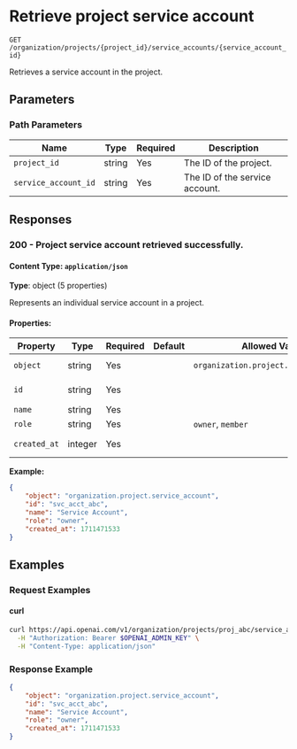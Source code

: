 # Retrieve project service account

`GET` `/organization/projects/{project_id}/service_accounts/{service_account_id}`

Retrieves a service account in the project.

## Parameters

### Path Parameters

| Name | Type | Required | Description |
| ---- | ---- | -------- | ----------- |
| `project_id` | string | Yes | The ID of the project. |
| `service_account_id` | string | Yes | The ID of the service account. |

## Responses

### 200 - Project service account retrieved successfully.

#### Content Type: `application/json`

**Type**: object (5 properties)

Represents an individual service account in a project.

#### Properties:

| Property | Type | Required | Default | Allowed Values | Description |
| -------- | ---- | -------- | ------- | -------------- | ----------- |
| `object` | string | Yes |  | `organization.project.service_account` | The object type, which is always `organization.project.service_account` |
| `id` | string | Yes |  |  | The identifier, which can be referenced in API endpoints |
| `name` | string | Yes |  |  | The name of the service account |
| `role` | string | Yes |  | `owner`, `member` | `owner` or `member` |
| `created_at` | integer | Yes |  |  | The Unix timestamp (in seconds) of when the service account was created |
**Example:**

```json
{
    "object": "organization.project.service_account",
    "id": "svc_acct_abc",
    "name": "Service Account",
    "role": "owner",
    "created_at": 1711471533
}

```

## Examples

### Request Examples

#### curl
```bash
curl https://api.openai.com/v1/organization/projects/proj_abc/service_accounts/svc_acct_abc \
  -H "Authorization: Bearer $OPENAI_ADMIN_KEY" \
  -H "Content-Type: application/json"

```

### Response Example

```json
{
    "object": "organization.project.service_account",
    "id": "svc_acct_abc",
    "name": "Service Account",
    "role": "owner",
    "created_at": 1711471533
}

```

